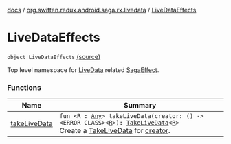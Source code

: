 [docs](../../index.md) / [org.swiften.redux.android.saga.rx.livedata](../index.md) / [LiveDataEffects](./index.md)

# LiveDataEffects

`object LiveDataEffects` [(source)](https://github.com/protoman92/KotlinRedux/tree/master/android/android-livedata-saga/src/main/java/org/swiften/redux/android/saga/rx/livedata/LiveDataEffects.kt#L13)

Top level namespace for [LiveData](#) related [SagaEffect](../../org.swiften.redux.saga.common/-saga-effect/index.md).

### Functions

| Name | Summary |
|---|---|
| [takeLiveData](take-live-data.md) | `fun <R : `[`Any`](https://kotlinlang.org/api/latest/jvm/stdlib/kotlin/-any/index.html)`> takeLiveData(creator: () -> <ERROR CLASS><`[`R`](take-live-data.md#R)`>): `[`TakeLiveData`](../-take-live-data/index.md)`<`[`R`](take-live-data.md#R)`>`<br>Create a [TakeLiveData](../-take-live-data/index.md) for [creator](take-live-data.md#org.swiften.redux.android.saga.rx.livedata.LiveDataEffects$takeLiveData(kotlin.Function0((((org.swiften.redux.android.saga.rx.livedata.LiveDataEffects.takeLiveData.R)))))/creator). |
